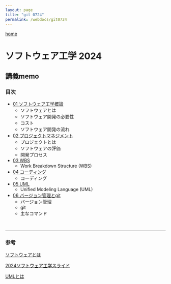 ```yaml
---
layout: page
title: "git 0724"
permalink: /webdocs/git0724
---
```


[home](./)

# ソフトウェア工学 2024

## 講義memo

### 目次

* [01 ソフトウェア工学概論](/webdocs/git0724/01)
  * ソフトウェアとは
  * ソフトウェア開発の必要性
  * コスト
  * ソフトウェア開発の流れ
* [02 プロジェクトマネジメント](/webdocs/git0724/02)
  * プロジェクトとは
  * ソフトウェアの評価
  * 開発プロセス
* [03 WBS](/webdocs/git0724/03)
  * Work Breakdown Structure (WBS)
* [04 コーディング](/webdocs/git0724/04)
  * コーディング
* [05 UML](/webdocs/git0724/05)
  * Unified Modeling Language (UML)
* [06 バージョン管理とgit](/webdocs/git0724/06)
  * バージョン管理
  * git
  * 主なコマンド
  
<br>

****
### 参考
[ソフトウェアとは](https://qiita.com/gangun/items/634043e068837af81f84)

[2024ソフトウェア工学スライド](https://docs.google.com/presentation/d/1g6aZKPf-4UVSVdw0h6M8xEnl7jF0ObTC/edit?usp=sharing&ouid=111087292446662770337&rtpof=true&sd=true)

[UMLとは](https://cacoo.com/ja/blog/what-is-uml/)